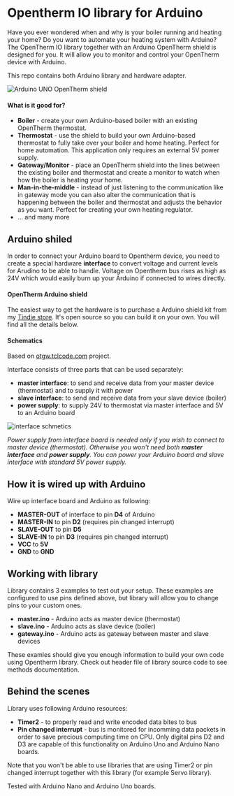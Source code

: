 # Opentherm IO library for Arduino

Have you ever wondered when and why is your boiler running and heating your home? Do you want to automate your heating system with Arduino? The OpenTherm IO library together with an Arduino OpenTherm shield is designed for you. It will allow you to monitor and control your OpenTherm device with Arduino.

This repo contains both Arduino library and hardware adapter.

![Arduino UNO OpenTherm shield](https://raw.githubusercontent.com/jpraus/arduino-opentherm/master/doc/otshield.jpg)

#### What is it good for? ####

- **Boiler** - create your own Arduino-based boiler with an existing OpenTherm thermostat.
- **Thermostat** - use the shield to build your own Arduino-based thermostat to fully take over your boiler and home heating. Perfect for home automation. This application only requires an external 5V power supply.
- **Gateway/Monitor** - place an OpenTherm shield into the lines between the existing boiler and thermostat and create a monitor to watch when how the boiler is heating your home.
- **Man-in-the-middle** -  instead of just listening to the communication like in gateway mode you can also alter the communication that is happening between the boiler and thermostat and adjusts the behavior as you want. Perfect for creating your own heating regulator.
- ... and many more

## Arduino shiled ##

In order to connect your Arduino board to Opentherm device, you need to create a special hardware **interface** to convert voltage and current levels for Arudino to be able to handle. Voltage on Opentherm bus rises as high as 24V which would easily burn up your Arduino if connected to wires directly.

#### OpenTherm Arduino shield ####

The easiest way to get the hardware is to purchase a Arduino shield kit from my [Tindie store](https://www.tindie.com/products/jiripraus/opentherm-arduino-shield-diy-kit). It's open source so you can build it on your own. You will find all the details below.

#### Schematics ####

Based on [otgw.tclcode.com](http://otgw.tclcode.com) project.

Interface consists of three parts that can be used separately:

- **master interface**: to send and receive data from your master device (thermostat) and to supply it with power
- **slave interface**: to send and receive data from your slave device (boiler)
- **power supply**: to supply 24V to thermostat via master interface and 5V to an Arduino board

![interface schmetics](https://raw.githubusercontent.com/jpraus/arduino-opentherm/master/doc/shield-schema-doc.png)

_Power supply from interface board is needed only if you wish to connect to master device (thermostat). Otherwise you won't need both **master interface** and **power supply**. You can power your Arduino board and slave interface with standard 5V power supply._

## How it is wired up with Arduino ##

Wire up interface board and Arduino as following:

- **MASTER-OUT** of interface to pin **D4** of Arduino
- **MASTER-IN** to pin **D2** (requires pin changed interrupt)
- **SLAVE-OUT** to pin **D5**
- **SLAVE-IN** to pin **D3** (requires pin changed interrupt)
- **VCC** to **5V**
- **GND** to **GND**

## Working with library ##

Library contains 3 examples to test out your setup. These examples are configured to use pins defined above, but library will allow you to change pins to your custom ones.

- **master.ino** - Arduino acts as master device (thermostat)
- **slave.ino** - Arduino acts as slave device (boiler)
- **gateway.ino** - Arduino acts as gateway between master and slave devices

These examles should give you enough information to build your own code using Opentherm library. Check out header file of library source code to see methods documentation.

## Behind the scenes ##

Library uses following Arduino resources:

- **Timer2** - to properly read and write encoded data bites to bus
- **Pin changed interrupt** - bus is monitored for incomming data packets in order to save precious computing time on CPU. Only digital pins D2 and D3 are capable of this functionality on Arduino Uno and Arduino Nano boards.

Note that you won't be able to use libraries that are using Timer2 or pin changed interrupt together with this library (for example Servo library).

Tested with Arduino Nano and Arduino Uno boards.
